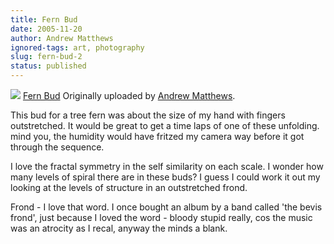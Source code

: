 ```yaml
---
title: Fern Bud
date: 2005-11-20
author: Andrew Matthews
ignored-tags: art, photography
slug: fern-bud-2
status: published
---
```


[![](http://static.flickr.com/35/64935281_54c3767e83_m.jpg)](http://www.flickr.com/photos/aabs/64935281/ "photo sharing")
[Fern Bud](http://www.flickr.com/photos/aabs/64935281/)
Originally uploaded by [Andrew Matthews](http://www.flickr.com/people/aabs/).

This bud for a tree fern was about the size of my hand with fingers outstretched. It would be great to get a time laps of one of these unfolding. mind you, the humidity would have fritzed my camera way before it got through the sequence.

I love the fractal symmetry in the self similarity on each scale. I wonder how many levels of spiral there are in these buds? I guess I could work it out my looking at the levels of structure in an outstretched frond.

Frond - I love that word. I once bought an album by a band called 'the bevis frond', just because I loved the word - bloody stupid really, cos the music was an atrocity as I recal, anyway the minds a blank.
